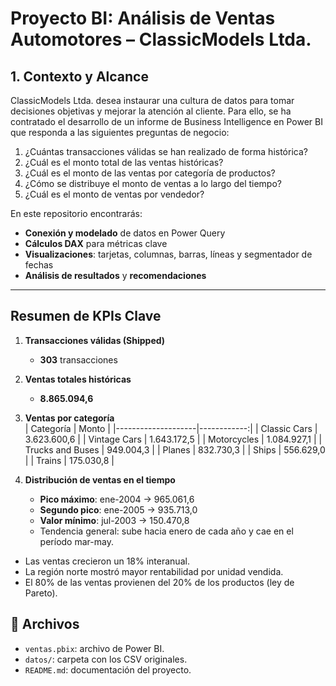 # Proyecto BI: Análisis de Ventas Automotores – ClassicModels Ltda.

## 1. Contexto y Alcance  
ClassicModels Ltda. desea instaurar una cultura de datos para tomar decisiones objetivas y mejorar la atención al cliente. Para ello, se ha contratado el desarrollo de un informe de Business Intelligence en Power BI que responda a las siguientes preguntas de negocio:

1. ¿Cuántas transacciones válidas se han realizado de forma histórica?  
2. ¿Cuál es el monto total de las ventas históricas?  
3. ¿Cuál es el monto de las ventas por categoría de productos?  
4. ¿Cómo se distribuye el monto de ventas a lo largo del tiempo?  
5. ¿Cuál es el monto de ventas por vendedor?  

En este repositorio encontrarás:

- **Conexión y modelado** de datos en Power Query  
- **Cálculos DAX** para métricas clave  
- **Visualizaciones**: tarjetas, columnas, barras, líneas y segmentador de fechas  
- **Análisis de resultados** y **recomendaciones**  

---
 
## Resumen de KPIs Clave

1. **Transacciones válidas (Shipped)**  
   - **303** transacciones  

2. **Ventas totales históricas**  
   - **8.865.094,6**  

3. **Ventas por categoría**  
   | Categoría          | Monto       |
   |--------------------|------------:|
   | Classic Cars       | 3.623.600,6 |
   | Vintage Cars       | 1.643.172,5 |
   | Motorcycles        | 1.084.927,1 |
   | Trucks and Buses   |   949.004,3 |
   | Planes             |   832.730,3 |
   | Ships              |   556.629,0 |
   | Trains             |   175.030,8 |

4. **Distribución de ventas en el tiempo**  
   - **Pico máximo**: ene-2004 → 965.061,6  
   - **Segundo pico**: ene-2005 → 935.713,0  
   - **Valor mínimo**: jul-2003 → 150.470,8  
   - Tendencia general: sube hacia enero de cada año y cae en el período mar-may.

- Las ventas crecieron un 18% interanual.
- La región norte mostró mayor rentabilidad por unidad vendida.
- El 80% de las ventas provienen del 20% de los productos (ley de Pareto).

## 📁 Archivos

- `ventas.pbix`: archivo de Power BI.
- `datos/`: carpeta con los CSV originales.
- `README.md`: documentación del proyecto.
